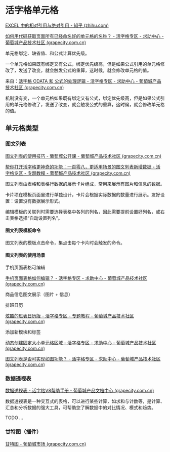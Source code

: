 # 活字格单元格

[EXCEL 中的相对引用与绝对引用 - 知乎 (zhihu.com)](https://zhuanlan.zhihu.com/p/119316022)



[如何用代码获取页面所有已经命名好的单元格的名称？ - 活字格专区 - 求助中心 - 葡萄城产品技术社区 (grapecity.com.cn)](https://gcdn.grapecity.com.cn/showtopic-81114-1-1.html)



单元格绑定、缺省值、和公式计算优先级。

一个单元格如果既有绑定又有公式，绑定优先级高，但是如果公式引用的单元格修改了，发送了改变，就会触发公式的重算，这时候，就会修改单元格的值。

来自：[活字格 ODATA 和 公式的处理逻辑 - 活字格专区 - 求助中心 - 葡萄城产品技术社区 (grapecity.com.cn)](https://gcdn.grapecity.com.cn/showtopic-89201-1-1.html)



机制没有变，一个单元格如果既有绑定又有公式，绑定优先级高，但是如果公式引用的单元格修改了，发送了改变，就会触发公式的重算，这时候，就会修改单元格的值。



## 单元格类型



### 图文列表

[图文列表的使用技巧 - 葡萄城公开课 - 葡萄城产品技术社区 (grapecity.com.cn)](https://gcdn.grapecity.com.cn/forum.php?mod=viewthread&tid=58141)

[帮你打开活字格更神奇的功能：一百零八，更适用场景的图文列表新增数据 - 活字格专区 - 专题教程 - 葡萄城产品技术社区 (grapecity.com.cn)](https://gcdn.grapecity.com.cn/forum.php?mod=viewthread&tid=152094&extra=page%3D1)



图文列表由表格和表格行数据的展示卡片组成，常用来展示有图片和信息的数据。

卡片项在模板页面里进行单独设计，卡片会根据实际数据的数量进行展示。友好设置：设置没有数据展示形式。

编辑模板的关联列时需要选择表格中各列的列名，因此需要提前设置好列名，或右击表格选择“自动设置列名”。

#### 图文列表模板命令

图文列表的模板点击命令，集点击每个卡片时会触发的命令。



#### 图文列表的使用场景

手机页面表格可编辑

[手机页面表格如何编辑？ - 活字格专区 - 求助中心 - 葡萄城产品技术社区 (grapecity.com.cn)](https://gcdn.grapecity.com.cn/showtopic-57584-1-1.html)



商品信息图文展示（图片 + 信息）



排班日历

[炫酷的班表日历版 - 活字格专区 - 专题教程 - 葡萄城产品技术社区 (grapecity.com.cn)](https://gcdn.grapecity.com.cn/showtopic-55192-1-1.html)



添加新模块和标签

[动态创建固定大小单元格区域 - 活字格专区 - 求助中心 - 葡萄城产品技术社区 (grapecity.com.cn)](https://gcdn.grapecity.com.cn/showtopic-56198-1-1.html)

[图文列表是否可实现如图功能？ - 活字格专区 - 求助中心 - 葡萄城产品技术社区 (grapecity.com.cn)](https://gcdn.grapecity.com.cn/forum.php?mod=viewthread&tid=151856&fromuid=69812)

### 数据透视表

[数据透视表 - 活字格V8帮助手册 - 葡萄城产品文档中心 (grapecity.com.cn)](https://help.grapecity.com.cn/pages/viewpage.action?pageId=72356220)

数据透视表是一种交互式的表格，可以进行某些计算，如求和与计数等，是计算、汇总和分析数据的强大工具，可帮助您了解数据中的对比情况、模式和趋势。

TODO ...





### 甘特图（插件）

[甘特图 - 葡萄城市场 (grapecity.com.cn)](https://marketplace.grapecity.com.cn/ApplicationDetails?productID=SP2104270030&productDetailID=D2206270015&tabName=Tabs_detail)

